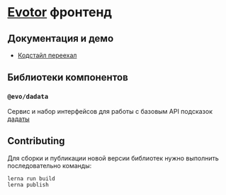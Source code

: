 # [Evotor](https://evotor.ru) фронтенд

## Документация и демо

* [Кодстайл переехал](https://evotor.github.io/evo-frontend-docs/)

## Библиотеки компонентов

### `@evo/dadata`

Сервис и набор интерфейсов для работы с базовым API подсказок [дадаты](https://dadata.ru)

## Contributing

Для сборки и публикации новой версии библиотек нужно выполнить последовательно команды:

```
lerna run build
lerna publish
```

